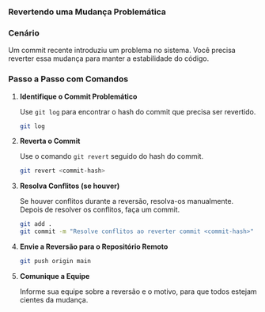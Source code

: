 ### Revertendo uma Mudança Problemática

### Cenário

Um commit recente introduziu um problema no sistema. Você precisa reverter essa mudança para manter a estabilidade do código.

### Passo a Passo com Comandos

1. **Identifique o Commit Problemático**
    
    Use `git log` para encontrar o hash do commit que precisa ser revertido.
    
    ```bash
    git log
    
    ```
    
2. **Reverta o Commit**
    
    Use o comando `git revert` seguido do hash do commit.
    
    ```bash
    git revert <commit-hash>
    
    ```
    
3. **Resolva Conflitos (se houver)**
    
    Se houver conflitos durante a reversão, resolva-os manualmente. Depois de resolver os conflitos, faça um commit.
    
    ```bash
    git add .
    git commit -m "Resolve conflitos ao reverter commit <commit-hash>"
    
    ```
    
4. **Envie a Reversão para o Repositório Remoto**
    
    ```bash
    git push origin main
    
    ```
    
5. **Comunique a Equipe**
    
    Informe sua equipe sobre a reversão e o motivo, para que todos estejam cientes da mudança.
    
